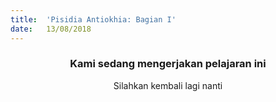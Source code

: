 ```yaml
---
title:  'Pisidia Antiokhia: Bagian I'
date:   13/08/2018
---
```


### <center>Kami sedang mengerjakan pelajaran ini</center>
<center>Silahkan kembali lagi nanti</center>
